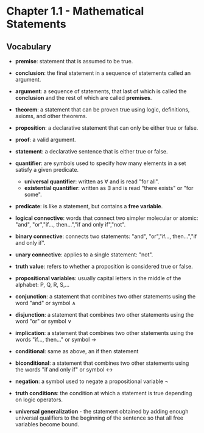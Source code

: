 # Chapter 1.1 - Mathematical Statements

## Vocabulary
- **premise**: statement that is assumed to be true.

- **conclusion**: the final statement in a sequence of statements called an argument. 

- **argument**: a sequence of statements, that last of which is called the **conclusion** and the rest of which are called **premises**. 

- **theorem**: a statement that can be proven true using logic, definitions, axioms, and other theorems.

- **proposition**: a declarative statement that can only be either true or false. 

- **proof**: a valid argument. 

- **statement**: a declarative sentence that is either true or false.

- **quantifier**: are symbols used to specify how many elements in a set satisfy a given predicate.
    - **universal quantifier**: written as $\forall$ and is read "for all".
    - **existential quantifier**: written as $\exists$ and is read "there exists" or "for some".


- **predicate**: is like a statement, but contains a **free variable**. 

- **logical connective**: words that connect two simpler molecular or atomic: "and", "or","if..., then...","if and only if","not".

- **binary connective**: connects two statements: "and", "or","if..., then...","if and only if".

- **unary connective**: applies to a single statement: "not".

- **truth value**: refers to whether a proposition is considered true or false. 

- **propositional variables**: usually capital letters in the middle of the alphabet: P, Q, R, S,...

- **conjunction**: a statement that combines two other statements using the word "and" or symbol $\land$

- **disjunction**: a statement that combines two other statements using the word "or" or symbol $\lor$

- **implication**: a statement that combines two other statements using the words "if..., then..." or symbol $\to$

- **conditional**: same as above, an if then statement

- **biconditional**: a statement that combines two other statements using the words "if and only if" or symbol $\leftrightarrow$

- **negation**: a symbol used to negate a propositional variable $\neg$

- **truth conditions**: the condition at which a statement is true depending on logic operators. 

- **universal generalization** - the statement obtained by adding enough universal qualifiers to the beginning of the sentence so that all free variables become bound. 
